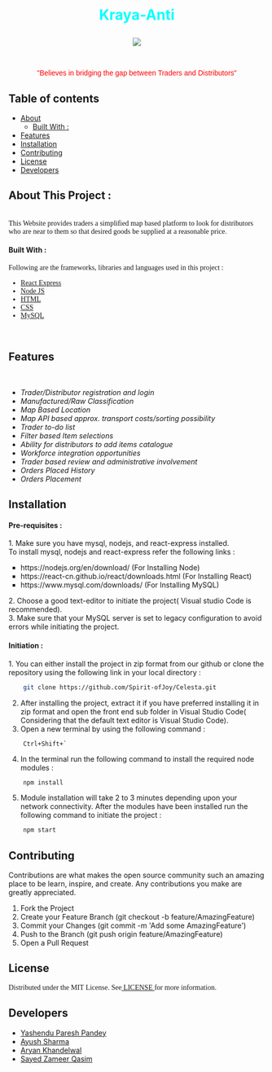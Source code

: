 
<!-- Heading1(Title) -->
<h1><p align = center><font color="cyan">Kraya-Anti</font></p></h1>

<!-- Image logo-->
<p align = center><img src = "https://github.com/Spirit-ofJoy/Celesta/blob/master/docs/readme-images/logo.jpg"></p>
<br>
<p align = center><font face="Helvetica" color="Red">"Believes in bridging the gap between Traders and Distributors"</font></p>

<!-- Table of contents -->
## Table of contents
<UL>
<li> <a href="#About"> About </a>
    <UL>
        <li> <a href="#Built"> Built With :</a>
    </UL>
<li> <a href="#Features"> Features </a>
<li> <a href="#Installation"> Installation </a>
<li> <a href="#Contributing"> Contributing </a>
<li> <a href="#License"> License </a>
<li> <a href="#Developers"> Developers </a>
</UL>

<!-- Heading2(About) -->
<p id="About"><h2><font> About This Project : </font></h2></p>
<br>
<!-- Description -->
<font face = "Verdana"> This Website provides traders a simplified map based platform to look for distributors who are near to them so that desired goods be supplied at a reasonable price.</font>

<p id="Built"><h4><font> Built With : </font></h4></p>
<font face = "Verdana"> Following are the frameworks, libraries and languages used in this project :  <UL>
<li><a href = "https://reactjs.org/"> React Express </a> 
<li><a href = "https://nodejs.org/"> Node JS </a>
<li><a href = "https://developer.mozilla.org/en-US/docs/Web/HTML"> HTML </a>
<li><a href = "https://developer.mozilla.org/en-US/docs/Web/CSS"> CSS </a>
<li><a href = "https://www.mysql.com/"> MySQL </a>
</UL></font>
<br>
<!-- Features -->
<p id="Features"><h2><font>Features</font></h2></p>
<br>
<UL>
<li><I> Trader/Distributor registration and login </I>
<li><I> Manufactured/Raw Classification </I>
<li><I> Map Based Location </I>
<li><I> Map API based approx. transport costs/sorting possibility </I>
<li><I> Trader to-do list </I>
<li><I> Filter based Item selections </I>
<li><I> Ability for distributors to add items catalogue </I>
<li><I> Workforce integration opportunities </I>
<li><I> Trader based review and administrative involvement </I>
<li><I> Orders Placed History </I>
<li><I> Orders Placement </I>
</UL>
<!-- Installation -->
<p id="Installation"><h2><font> Installation </font></h2></p>
<h4><font> Pre-requisites : </font></h4>
1. Make sure you have mysql, nodejs, and react-express installed.<br>
    To install mysql, nodejs and react-express refer the following links :<br>
    <UL type = square>
    <li>https://nodejs.org/en/download/ (For Installing Node)
    <li>https://react-cn.github.io/react/downloads.html (For Installing React)
    <li>https://www.mysql.com/downloads/ (For Installing MySQL)
    </UL>
2. Choose a good text-editor to initiate the project( Visual studio Code is recommended).<br>
3. Make sure that your MySQL server is set to legacy configuration to avoid errors while initiating the project.<br>
<h4><font> Initiation : </font></h4>
1. You can either install the project in zip format from our github or clone the repository using the following link in your local directory : 

```bash
    git clone https://github.com/Spirit-ofJoy/Celesta.git 
```

2. After installing the project, extract it if you have preferred installing it in zip format and open the front end sub folder in Visual Studio Code( Considering that the default text editor is Visual Studio Code).
3. Open a new terminal by using the following command :

```shell
    Ctrl+Shift+`
```

4. In the terminal run the following command to install the required node modules :

```bash
    npm install
```

5. Module installation will take 2 to 3 minutes depending upon your network connectivity. After the modules have been installed run the following command to initiate the project : 

```bash
    npm start
```

<!-- Contributing -->
<p id="Contributing"><h2><font> Contributing </font></h2></p>
Contributions are what makes the open source community such an amazing place to be learn, inspire, and create. Any contributions you make are greatly appreciated.

1. Fork the Project
2. Create your Feature Branch (git checkout -b feature/AmazingFeature)
3. Commit your Changes (git commit -m 'Add some AmazingFeature')
4. Push to the Branch (git push origin feature/AmazingFeature)
5. Open a Pull Request
<!-- License -->
<p id="License"><h2><font> License </font></h2></p>
<font face = "Verdana"> Distributed under the MIT License. See<a href = "https://github.com/Spirit-ofJoy/Celesta/blob/master/LICENSE"> LICENSE </a>for more information.</font>
<!-- Contributors -->
<p id="Developers"><h2><font> Developers </font></h2></p>
<UL>
    <li><a href = "https://github.com/Spirit-ofJoy"> Yashendu Paresh Pandey </a>
    <li><a href = "https://github.com/ayayushsharma"> Ayush Sharma</a>
    <li><a href = "https://github.com/Ark2307"> Aryan Khandelwal</a>
    <li><a href = "https://github.com/szqskywalker"> Sayed Zameer Qasim </a>
</UL>
